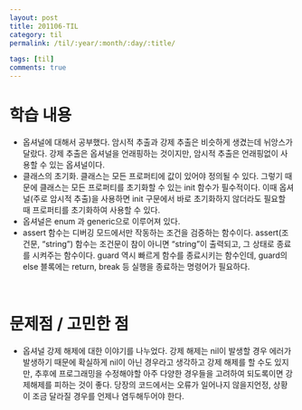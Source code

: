 ```yaml
---
layout: post
title: 201106-TIL
category: til
permalink: /til/:year/:month/:day/:title/

tags: [til]
comments: true
---
```

# 학습 내용
- 옵셔널에 대해서 공부했다. 암시적 추출과 강제 추출은 비슷하게 생겼는데 뉘앙스가 달랐다. 강제 추출은 옵셔널을 언래핑하는 것이지만, 암시적 추출은 언래핑없이 사용할 수 있는 옵셔널이다.
- 클래스의 초기화. 클래스는 모든 프로퍼티에 값이 있어야  정의될 수 있다. 그렇기 때문에 클래스는 모든 프로퍼티를 초기화할 수 있는 init 함수가 필수적이다. 이때 옵셔널(주로 암시적 추출)을 사용하면 init 구문에서 바로 초기화하지 않더라도 필요할 때 프로퍼티를 초기화하여 사용할 수 있다.
- 옵셔널은 enum 과 generic으로 이루어져 있다.
- assert 함수는 디버깅 모드에서만 작동하는 조건을 검증하는 함수이다. assert(조건문, “string”) 함수는 조건문이 참이 아니면 “string”이 출력되고, 그 상태로 종료를 시켜주는 함수이다. guard 역시 빠르게 함수를 종료시키는 함수인데, guard의  else 블록에는 return, break 등 실행을 종료하는 명령어가 필요하다.

<br>

# 문제점 / 고민한 점
- 옵셔널 강제 해제에 대한 이야기를 나누었다. 강제 해제는 nil이 발생할 경우 에러가 발생하기 때문에 확실하게 nil이 아닌 경우라고 생각하고 강제 해제를 할 수도 있지만, 추후에 프로그래밍을 수정해야할 아주 다양한 경우들을 고려하여 되도록이면 강제해제를 피하는 것이 좋다. 당장의 코드에서는 오류가 일어나지 않을지언정, 상황이 조금 달라질 경우를 언제나 염두해두어야 한다.
